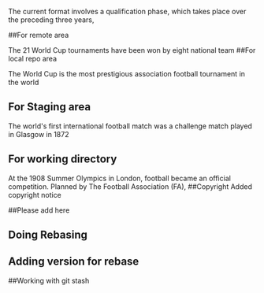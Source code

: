 The current format involves a qualification phase, which takes place over the preceding three years,

##For remote area

The 21 World Cup tournaments have been won by eight national team
##For local repo area

The World Cup is the most prestigious association football tournament in the world
## For Staging area

The world's first international football match was a challenge match played in Glasgow in 1872
## For working directory

At the 1908 Summer Olympics in London, football became an official competition. Planned by The Football Association (FA),
##Copyright
Added copyright notice

##Please add here

## Doing Rebasing

## Adding version for rebase

##Working with git stash
